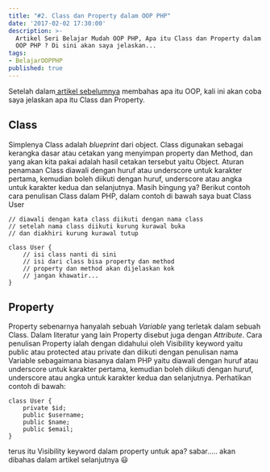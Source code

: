 ```yaml
---
title: "#2. Class dan Property dalam OOP PHP"
date: '2017-02-02 17:30:00'
description: >-
  Artikel Seri Belajar Mudah OOP PHP, Apa itu Class dan Property dalam
  OOP PHP ? Di sini akan saya jelaskan...
tags:
- BelajarOOPPHP
published: true
---
```


Setelah dalam[ artikel sebelumnya](http://khoerodin.id/apa-itu-oop-object-oriented-programming/) membahas apa itu OOP, kali ini akan coba saya jelaskan apa itu Class dan Property.

## Class
Simplenya Class adalah *blueprint* dari object. Class digunakan sebagai kerangka dasar atau cetakan yang menyimpan property dan Method, dan yang akan kita pakai adalah hasil cetakan tersebut yaitu Object. Aturan penamaan Class diawali dengan huruf atau underscore untuk karakter pertama, kemudian boleh diikuti dengan huruf, underscore atau angka untuk karakter kedua dan selanjutnya. Masih bingung ya? Berikut contoh cara penulisan Class dalam PHP, dalam contoh di bawah saya buat Class User

```
// diawali dengan kata class diikuti dengan nama class
// setelah nama class diikuti kurung kurawal buka 
// dan diakhiri kurung kurawal tutup

class User {
	// isi class nanti di sini
	// isi dari class bisa property dan method
	// property dan method akan dijelaskan kok
	// jangan khawatir...
}
```

## Property
Property sebenarnya hanyalah sebuah *Variable* yang terletak dalam sebuah Class. Dalam literatur yang lain Property disebut juga dengan *Attribute*. Cara penulisan Property ialah dengan didahului oleh Visibility keyword yaitu public atau protected atau private dan diikuti dengan penulisan nama Variable sebagaimana biasanya dalam PHP yaitu diawali dengan huruf atau underscore untuk karakter pertama, kemudian boleh diikuti dengan huruf, underscore atau angka untuk karakter kedua dan selanjutnya. Perhatikan contoh di bawah:

```
class User {
	private $id;
	public $username;
	public $name;
	public $email;
}
```
terus itu Visibility keyword dalam property untuk apa? sabar..... akan dibahas dalam artikel selanjutnya :smiley: